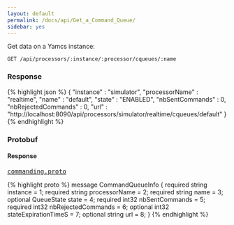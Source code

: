 ```yaml
---
layout: default
permalink: /docs/api/Get_a_Command_Queue/
sidebar: yes
---
```


Get data on a Yamcs instance:

    GET /api/processors/:instance/:processor/cqueues/:name


### Response

{% highlight json %}
{
  "instance" : "simulator",
  "processorName" : "realtime",
  "name" : "default",
  "state" : "ENABLED",
  "nbSentCommands" : 0,
  "nbRejectedCommands" : 0,
  "url" : "http://localhost:8090/api/processors/simulator/realtime/cqueues/default"
}
{% endhighlight %}

### Protobuf

#### Response

<pre class="r header"><a href="/docs/api/commanding.proto/">commanding.proto</a></pre>
{% highlight proto %}
message CommandQueueInfo {
  required string instance = 1;
  required string processorName = 2;
  required string name = 3;
  optional QueueState state = 4;
  required int32 nbSentCommands = 5;
  required int32 nbRejectedCommands = 6;
  optional int32 stateExpirationTimeS = 7;
  optional string url = 8;
}
{% endhighlight %}
